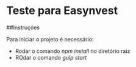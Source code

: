 # Teste para Easynvest

##Instruções

Para iniciar o projeto é necessário:

- Rodar o comando *npm install* no diretório raiz
- ROdar o comando *gulp start*